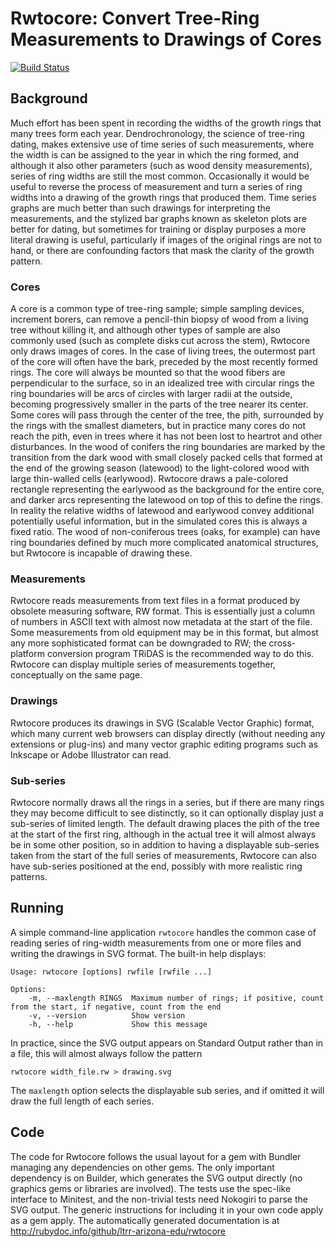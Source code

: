 # Rwtocore: Convert Tree-Ring Measurements to Drawings of Cores

[![Build Status](https://travis-ci.org/ltrr-arizona-edu/rwtocore.png?branch=master)](https://travis-ci.org/ltrr-arizona-edu/rwtocore)

## Background

Much effort has been spent in recording the widths of the growth rings that many trees form each year. Dendrochronology, the science of tree-ring dating, makes extensive use of time series of such measurements, where the width is can be assigned to the year in which the ring formed, and although it also other parameters (such as wood density measurements), series of ring widths are still the most common. Occasionally it would be useful to reverse the process of measurement and turn a series of ring widths into a drawing of the growth rings that produced them. Time series graphs are much better than such drawings for interpreting the measurements, and the stylized bar graphs known as skeleton plots are better for dating, but sometimes for training or display purposes a more literal drawing is useful, particularly if images of the original rings are not to hand, or there are confounding factors that mask the clarity of the growth pattern.

### Cores

A core is a common type of tree-ring sample; simple sampling devices, increment borers, can remove a pencil-thin biopsy of wood from a living tree without killing it, and although other types of sample are also commonly used (such as complete disks cut across the stem), Rwtocore only draws images of cores. In the case of living trees, the outermost part of the core will often have the bark, preceded by the most recently formed rings. The core will always be mounted so that the wood fibers are perpendicular to the surface, so in an idealized tree with circular rings the ring boundaries will be arcs of circles with larger radii at the outside, becoming progressively smaller in the parts of the tree nearer its center. Some cores will pass through the center of the tree, the pith, surrounded by the rings with the smallest diameters, but in practice many cores do not reach the pith, even in trees where it has not been lost to heartrot and other disturbances. In the wood of conifers the ring boundaries are marked by the transition from the dark wood with small closely packed cells that formed at the end of the growing season (latewood) to the light-colored wood with large thin-walled cells (earlywood). Rwtocore draws a pale-colored rectangle representing the earlywood as the background for the entire core, and darker arcs representing the latewood on top of this to define the rings. In reality the relative widths of latewood and earlywood convey additional potentially useful information, but in the simulated cores this is always a fixed ratio. The wood of non-coniferous trees (oaks, for example) can have ring boundaries defined by much more complicated anatomical structures, but Rwtocore is incapable of drawing these.

### Measurements

Rwtocore reads measurements from text files in a format produced by obsolete measuring software, RW format. This is essentially just a column of numbers in ASCII text with almost now metadata at the start of the file. Some measurements from old equipment may be in this format, but almost any more sophisticated format can be downgraded to RW; the cross-platform conversion program TRiDAS is the recommended way to do this. Rwtocore can display multiple series of measurements together, conceptually on the same page.

### Drawings

Rwtocore produces its drawings in SVG (Scalable Vector Graphic) format, which many current web browsers can display directly (without needing any extensions or plug-ins) and many vector graphic editing programs such as Inkscape or Adobe Illustrator can read.

### Sub-series

Rwtocore normally draws all the rings in a series, but if there are many rings they may become difficult to see distinctly, so it can optionally display just a sub-series of limited length. The default drawing places the pith of the tree at the start of the first ring, although in the actual tree it will almost always be in some other position, so in addition to having a displayable sub-series taken from the start of the full series of measurements, Rwtocore can also have sub-series positioned at the end, possibly with more realistic ring patterns.

## Running

A simple command-line application `rwtocore` handles the common case of reading series of ring-width measurements from one or more files and writing the drawings in SVG format. The built-in help displays:

    Usage: rwtocore [options] rwfile [rwfile ...]
    
    Options:
        -m, --maxlength RINGS  Maximum number of rings; if positive, count from the start, if negative, count from the end
        -v, --version          Show version
        -h, --help             Show this message

In practice, since the SVG output appears on Standard Output rather than in a file, this will almost always follow the pattern

    rwtocore width_file.rw > drawing.svg

The `maxlength` option selects the displayable sub series, and if omitted it will draw the full length of each series.

## Code

The code for Rwtocore follows the usual layout for a gem with Bundler managing any dependencies on other gems. The only important dependency is on Builder, which generates the SVG output directly (no graphics gems or libraries are involved). The tests use the spec-like interface to Minitest, and the non-trivial tests need Nokogiri to parse the SVG output. The generic instructions for including it in your own code apply as a gem apply. The automatically generated documentation is at http://rubydoc.info/github/ltrr-arizona-edu/rwtocore
